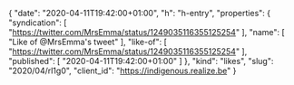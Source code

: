 {
  "date": "2020-04-11T19:42:00+01:00",
  "h": "h-entry",
  "properties": {
    "syndication": [
      "https://twitter.com/MrsEmma/status/1249035116355125254"
    ],
    "name": [
      "Like of @MrsEmma's tweet"
    ],
    "like-of": [
      "https://twitter.com/MrsEmma/status/1249035116355125254"
    ],
    "published": [
      "2020-04-11T19:42:00+01:00"
    ]
  },
  "kind": "likes",
  "slug": "2020/04/rl1g0",
  "client_id": "https://indigenous.realize.be"
}
